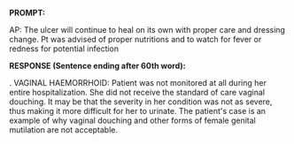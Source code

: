 **PROMPT:**

AP:  The ulcer will continue to heal on its own with proper care and dressing change. Pt was advised of proper nutritions and to watch for fever or redness for potential infection

**RESPONSE (Sentence ending after 60th word):**

.  VAGINAL HAEMORRHOID:  Patient was not monitored at all during her entire hospitalization. She did not receive the standard of care vaginal douching. It may be that the severity in her condition was not as severe, thus making it more difficult for her to urinate. The patient's case is an example of why vaginal douching and other forms of female genital mutilation are not acceptable. 